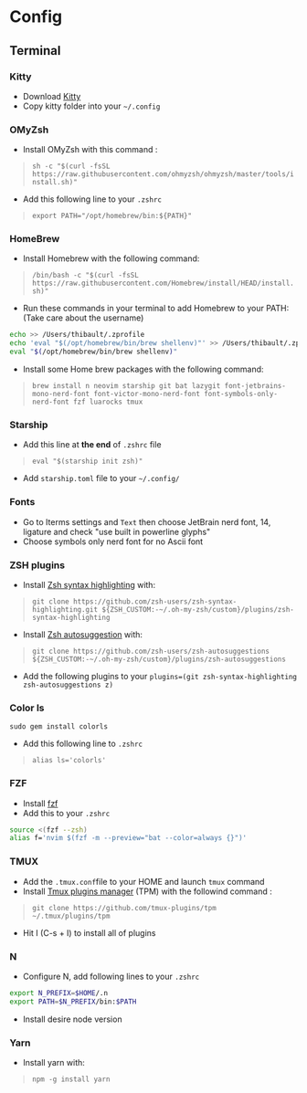 # Config

## Terminal

### Kitty
- Download [Kitty](https://sw.kovidgoyal.net/kitty/binary/)
- Copy kitty folder into your `~/.config`

### OMyZsh
- Install OMyZsh with this command :
> `sh -c "$(curl -fsSL https://raw.githubusercontent.com/ohmyzsh/ohmyzsh/master/tools/install.sh)"`

- Add this following line to your `.zshrc`
> `export PATH="/opt/homebrew/bin:${PATH}"`

### HomeBrew
- Install Homebrew with the following command:
> `/bin/bash -c "$(curl -fsSL https://raw.githubusercontent.com/Homebrew/install/HEAD/install.sh)"`
- Run these commands in your terminal to add Homebrew to your PATH: (Take care about the username)
```bash
echo >> /Users/thibault/.zprofile
echo 'eval "$(/opt/homebrew/bin/brew shellenv)"' >> /Users/thibault/.zprofile
eval "$(/opt/homebrew/bin/brew shellenv)"
```

- Install some Home brew packages with the following command:
> `brew install n neovim starship git bat lazygit font-jetbrains-mono-nerd-font font-victor-mono-nerd-font font-symbols-only-nerd-font fzf luarocks tmux`

### Starship
- Add this line at **the end** of `.zshrc` file
> `eval "$(starship init zsh)"`
- Add `starship.toml` file to your `~/.config/`

### Fonts
- Go to Iterms settings and `Text` then choose JetBrain nerd font, 14, ligature and check "use built in powerline glyphs"
- Choose symbols only nerd font for no Ascii font

### ZSH plugins
- Install [Zsh syntax highlighting](https://github.com/zsh-users/zsh-syntax-highlighting/tree/master) with:
> `git clone https://github.com/zsh-users/zsh-syntax-highlighting.git ${ZSH_CUSTOM:-~/.oh-my-zsh/custom}/plugins/zsh-syntax-highlighting`
- Install [Zsh autosuggestion](https://github.com/zsh-users/zsh-autosuggestions/tree/master) with:
> `git clone https://github.com/zsh-users/zsh-autosuggestions ${ZSH_CUSTOM:-~/.oh-my-zsh/custom}/plugins/zsh-autosuggestions`

- Add the following plugins to your `plugins=(git zsh-syntax-highlighting zsh-autosuggestions z)`

### Color ls
`sudo gem install colorls`
- Add this following line to `.zshrc`
> `alias ls='colorls'`

### FZF
- Install [fzf](https://github.com/junegunn/fzf)
- Add this to your `.zshrc`
```bash
source <(fzf --zsh)
alias f='nvim $(fzf -m --preview="bat --color=always {}")'
```

### TMUX
- Add the `.tmux.conf`file to your HOME and launch `tmux` command
- Install [Tmux plugins manager](https://github.com/tmux-plugins/tpm) (TPM) with the followind command :
> `git clone https://github.com/tmux-plugins/tpm ~/.tmux/plugins/tpm`
- Hit <Leader>I (C-s + I) to install all of plugins

### N
- Configure N, add following lines to your `.zshrc`
```bash
export N_PREFIX=$HOME/.n
export PATH=$N_PREFIX/bin:$PATH
```
- Install desire node version

### Yarn
- Install yarn with:
> `npm -g install yarn`

